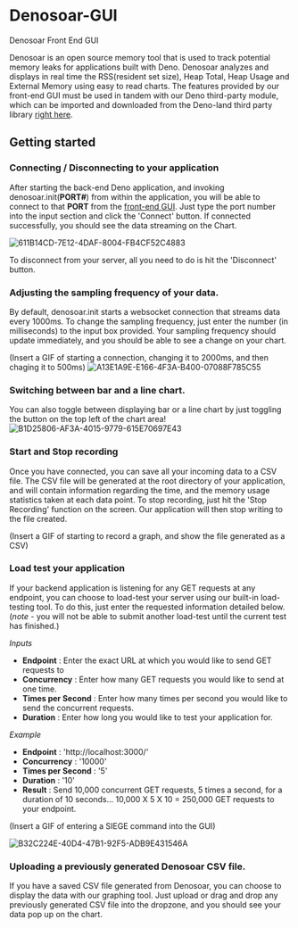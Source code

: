 # Denosoar-GUI
Denosoar Front End GUI

Denosoar is an open source memory tool that is used to track potential memory leaks for applications built with Deno. Denosoar analyzes and displays in real time the RSS(resident set size), Heap Total, Heap Usage and External Memory using easy to read charts. The features provided by our front-end GUI must be used in tandem with our Deno third-party module, which can be imported and downloaded from the Deno-land third party library [right here](https://deno.land/x/denosoar).

## Getting started

### Connecting / Disconnecting to your application
After starting the back-end Deno application, and invoking denosoar.init(**PORT#**) from within the application, you will be able to connect to that **PORT** from the [front-end GUI](denosoar.deno.dev). Just type the port number into the input section and click the 'Connect' button. If connected successfully, you should see the data streaming on the Chart.

![611B14CD-7E12-4DAF-8004-FB4CF52C4883](https://user-images.githubusercontent.com/34800232/204637697-c2baab21-84bc-4948-abfb-66b7a837a32f.gif)


To disconnect from your server, all you need to do is hit the 'Disconnect' button.

### Adjusting the sampling frequency of your data.

By default, denosoar.init starts a websocket connection that streams data every 1000ms. To change the sampling frequency, just enter the number (in milliseconds) to the input box provided. Your sampling frequency should update immediately, and you should be able to see a change on your chart.

(Insert a GIF of starting a connection, changing it to 2000ms, and then chaging it to 500ms)
![A13E1A9E-E166-4F3A-B400-07088F785C55](https://user-images.githubusercontent.com/34800232/204643175-233a2ee4-f1a4-4980-9fe2-2eecbf8f8618.gif)

### Switching between bar and a line chart.

You can also toggle between displaying bar or a line chart by just toggling the button on the top left of the chart area!
![B1D25806-AF3A-4015-9779-615E70697E43](https://user-images.githubusercontent.com/34800232/204645902-ce43fc1e-36b8-4539-852b-038e638b54c4.gif)

### Start and Stop recording

Once you have connected, you can save all your incoming data to a CSV file. The CSV file will be generated at the root directory of your application, and will contain information regarding the time, and the memory usage statistics taken at each data point. To stop recording, just hit the 'Stop Recording' function on the screen. Our application will then stop writing to the file created.


(Insert a GIF of starting to record a graph, and show the file generated as a CSV)

### Load test your application

If your backend application is listening for any GET requests at any endpoint, you can choose to load-test your server using our built-in load-testing tool. To do this, just enter the requested information detailed below. (*note* - you will not be able to submit another load-test until the current test has finished.)

  *Inputs*
  - **Endpoint** : Enter the exact URL at which you would like to send GET requests to
  - **Concurrency** : Enter how many GET requests you would like to send at one time.
  - **Times per Second** : Enter how many times per second you would like to send the concurrent requests.
  - **Duration** : Enter how long you would like to test your application for.
  
 *Example* 
  - **Endpoint** : 'http://localhost:3000/'
  - **Concurrency** : '10000'
  - **Times per Second** : '5'
  - **Duration** : '10'
  - **Result** : Send 10,000 concurrent GET requests, 5 times a second, for a duration of 10 seconds... 10,000 X 5 X 10 = 250,000 GET requests to your endpoint.

 (Insert a GIF of entering a SIEGE command into the GUI)
 
 ![B32C224E-40D4-47B1-92F5-ADB9E431546A](https://user-images.githubusercontent.com/34800232/204643039-a9256c11-e6bd-4317-b052-bb75e5b7645b.gif)


 ### Uploading a previously generated Denosoar CSV file.
 
If you have a saved CSV file generated from Denosoar, you can choose to display the data with our graphing tool. Just upload or drag and drop any previously generated CSV file into the dropzone, and you should see your data pop up on the chart.
  
  
